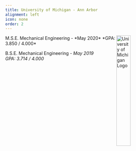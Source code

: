 ```yaml
---
title: University of Michigan - Ann Arbor
alignment: left
icon: none
order: 2
---
```

<img src="{{ site.baseurl }}/assets/images/block_m.png" alt="University of Michigan Logo" style="width:30%;float:right"/> 
M.S.E. Mechanical Engineering - *May 2020*  
*GPA: 3.850 / 4.000*

B.S.E. Mechanical Engineering - *May 2019*  
*GPA: 3.714 / 4.000*
